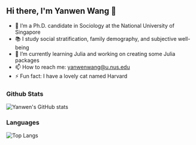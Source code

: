 ## Hi there, I'm Yanwen Wang 👋

- 🔭 I’m a Ph.D. candidate in Sociology at the National University of Singapore
- 📚️ I study social stratification, family demography, and subjective well-being
- 🌱 I’m currently learning Julia and working on creating some Julia packages
- 📫 How to reach me: yanwenwang@u.nus.edu
- ⚡ Fun fact: I have a lovely cat named Harvard

### Github Stats

![Yanwen's GitHub stats](https://github-readme-stats.vercel.app/api?username=yanwenwang24&show_icons=true&theme=tokyonight)

### Languages

![Top Langs](https://github-readme-stats.vercel.app/api/top-langs/?username=yanwenwang24&theme=tokyonight)
